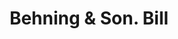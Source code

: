 ---
doi: 10.7916/D8XD2CRQ
date_other: '1880'
date_other_textual: 1880-1889
form: printed ephemera
genre:
- Invoices
name:
- Behning & Son
object_in_context_url: https://biggert.cul.columbia.edu/items/view/ave_biggert_00956
subject_hierarchical_geographic:
- New York, New York, United States
subject_name:
- Behning & Son
title: Behning & Son. Bill
sort_title: Behning & Son. Bill
call_number: ave_biggert_00956
coordinates:
- 40.71277777777778,-74.00583333333333
pid: ave_biggert_00956
identifiers: ave_biggert_00956
thumbnail: https://derivativo-1.library.columbia.edu/iiif/2/ldpd:344475/full/!256,256/0/native.jpg
permalink: /biggert/ave_biggert_00956/
layout: iiif-image-page
---